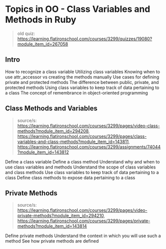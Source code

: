 # Topics in OO - Class Variables and Methods in Ruby
> old quiz: https://learning.flatironschool.com/courses/3299/quizzes/19080?module_item_id=267058

## Intro 

How to recognize a class variable
Utilizing class variables
Knowing when to use attr_accessor vs creating the methods manually
Use cases for defining private and protected methods
The difference between public, private, and protected methods
Using class variables to keep track of data pertaining to a class
The concept of remembrance in object-oriented programming

## Class Methods and Variables
> source/s: https://learning.flatironschool.com/courses/3299/pages/video-class-methods?module_item_id=294208, https://learning.flatironschool.com/courses/3299/pages/class-variables-and-class-methods?module_item_id=143811, https://learning.flatironschool.com/courses/3299/assignments/74044?module_item_id=143812

Define a class variable
Define a class method
Understand why and when to use class variables and methods
Understand the scope of class variables and class methods
Use class variables to keep track of data pertaining to a class
Define class methods to expose data pertaining to a class

## Private Methods 
> source/s: https://learning.flatironschool.com/courses/3299/pages/video-private-methods?module_item_id=294210, https://learning.flatironschool.com/courses/3299/pages/private-methods?module_item_id=143814

Define private methods
Understand the context in which you will use such a method
See how private methods are defined